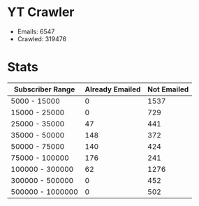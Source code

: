 # YT Crawler
- Emails: 6547
- Crawled: 319476

# Stats
| Subscriber Range  | Already Emailed | Not Emailed |
|-------|-------|-------|
| 5000 - 15000 | 0 | 1537 |
| 15000 - 25000 | 0 | 729 |
| 25000 - 35000 | 47 | 441 |
| 35000 - 50000 | 148 | 372 |
| 50000 - 75000 | 140 | 424 |
| 75000 - 100000 | 176 | 241 |
| 100000 - 300000 | 62 | 1276 |
| 300000 - 500000 | 0 | 452 |
| 500000 - 1000000 | 0 | 502 |

